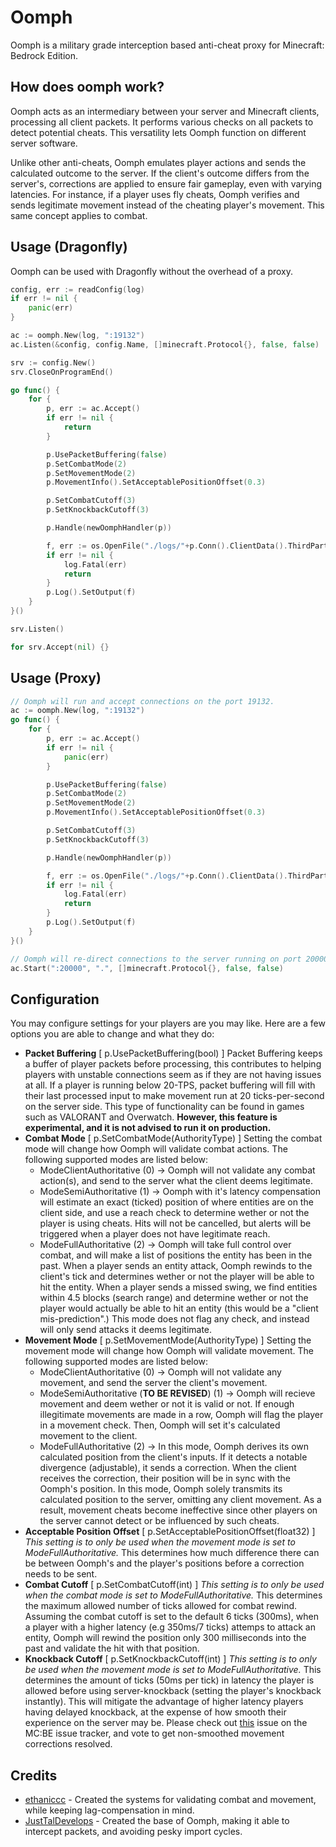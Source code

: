 # Oomph
Oomph is a military grade interception based anti-cheat proxy for Minecraft: Bedrock Edition.

## How does oomph work?
Oomph acts as an intermediary between your server and Minecraft clients, processing all client packets. It performs various checks on all packets to detect potential cheats. This versatility lets Oomph function on different server software.

Unlike other anti-cheats, Oomph emulates player actions and sends the calculated outcome to the server. If the client's outcome differs from the server's, corrections are applied to ensure fair gameplay, even with varying latencies. For instance, if a player uses fly cheats, Oomph verifies and sends legitimate movement instead of the cheating player's movement. This same concept applies to combat.

## Usage (Dragonfly)
Oomph can be used with Dragonfly without the overhead of a proxy.
```go
config, err := readConfig(log)
if err != nil {
    panic(err)
}

ac := oomph.New(log, ":19132")
ac.Listen(&config, config.Name, []minecraft.Protocol{}, false, false)

srv := config.New()
srv.CloseOnProgramEnd()

go func() {
	for {
		p, err := ac.Accept()
		if err != nil {
			return
		}

		p.UsePacketBuffering(false)
		p.SetCombatMode(2)
		p.SetMovementMode(2)
		p.MovementInfo().SetAcceptablePositionOffset(0.3)

		p.SetCombatCutoff(3)
		p.SetKnockbackCutoff(3)

		p.Handle(newOomphHandler(p))

		f, err := os.OpenFile("./logs/"+p.Conn().ClientData().ThirdPartyName, os.O_APPEND|os.O_CREATE|os.O_WRONLY, 0644)
		if err != nil {
			log.Fatal(err)
			return
		}
		p.Log().SetOutput(f)
	}
}()

srv.Listen()

for srv.Accept(nil) {}
```

## Usage (Proxy)
```go
// Oomph will run and accept connections on the port 19132.
ac := oomph.New(log, ":19132")
go func() {
	for {
		p, err := ac.Accept()
		if err != nil {
			panic(err)
		}

		p.UsePacketBuffering(false)
		p.SetCombatMode(2)
		p.SetMovementMode(2)
		p.MovementInfo().SetAcceptablePositionOffset(0.3)

		p.SetCombatCutoff(3)
		p.SetKnockbackCutoff(3)

		p.Handle(newOomphHandler(p))

		f, err := os.OpenFile("./logs/"+p.Conn().ClientData().ThirdPartyName, os.O_APPEND|os.O_CREATE|os.O_WRONLY, 0644)
		if err != nil {
			log.Fatal(err)
			return
		}
		p.Log().SetOutput(f)
	}
}()

// Oomph will re-direct connections to the server running on port 20000.
ac.Start(":20000", ".", []minecraft.Protocol{}, false, false)
```

## Configuration
You may configure settings for your players are you may like. Here are a few options you are able to change and what they do:
- **Packet Buffering** [ p.UsePacketBuffering(bool) ]
    Packet Buffering keeps a buffer of player packets before processing, this contributes to helping players with unstable connections seem as if they are not having issues at all. If a player is running below 20-TPS, packet buffering will fill with their last processed input to make movement run at 20 ticks-per-second on the server side. This type of functionality can be found in games such as VALORANT and Overwatch. **However, this feature is experimental, and it is not advised to run it on production.**
- **Combat Mode** [ p.SetCombatMode(AuthorityType) ]
    Setting the combat mode will change how Oomph will validate combat actions. The following supported modes are listed below:
    - ModeClientAuthoritative (0) -> Oomph will not validate any combat action(s), and send to the server what the client deems legitimate.
    - ModeSemiAuthoritative (1) -> Oomph with it's latency compensation will estimate an exact (ticked) position of where entities are on the client side, and use a reach check to determine wether or not the player is using cheats. Hits will not be cancelled, but alerts will be triggered when a player does not have legitimate reach.
    - ModeFullAuthoritative (2) -> Oomph will take full control over combat, and will make a list of positions the entity has been in the past. When a player sends an entity attack, Oomph rewinds to the client's tick and determines wether or not the player will be able to hit the entity. When a player sends a missed swing, we find entities within 4.5 blocks (search range) and determine wether or not the player would actually be able to hit an entity (this would be a "client mis-prediction".) This mode does not flag any check, and instead will only send attacks it deems legitimate.
- **Movement Mode** [ p.SetMovementMode(AuthorityType) ]
    Setting the movement mode will change how Oomph will validate movement. The following supported modes are listed below:
    - ModeClientAuthoritative (0) -> Oomph will not validate any movement, and send the server the client's movement.
    - ModeSemiAuthoritative (**TO BE REVISED**) (1) -> Oomph will recieve movement and deem wether or not it is valid or not. If enough illegitimate movements are made in a row, Oomph will flag the player in a movement check. Then, Oomph will set it's calculated movement to the client.
    - ModeFullAuthoritative (2) -> In this mode, Oomph derives its own calculated position from the client's inputs. If it detects a notable divergence (adjustable), it sends a correction. When the client receives the correction, their position will be in sync with the Oomph's position. In this mode, Oomph solely transmits its calculated position to the server, omitting any client movement. As a result, movement cheats become ineffective since other players on the server cannot detect or be influenced by such cheats.
- **Acceptable Position Offset** [ p.SetAcceptablePositionOffset(float32) ]
    *This setting is to only be used when the movement mode is set to ModeFullAuthoritative.* This determines how much difference there can be between Oomph's and the player's positions before a correction needs to be sent.
- **Combat Cutoff** [ p.SetCombatCutoff(int) ]
    *This setting is to only be used when the combat mode is set to ModeFullAuthoritative.* This determines the maximum allowed number of ticks allowed for combat rewind. Assuming the combat cutoff is set to the default 6 ticks (300ms), when a player with a higher latency (e.g 350ms/7 ticks) attemps to attack an entity, Oomph will rewind the position only 300 milliseconds into the past and validate the hit with that position. 
- **Knockback Cutoff** [ p.SetKnockbackCutoff(int) ]
    *This setting is to only be used when the movement mode is set to ModeFullAuthoritative.* This determines the amount of ticks (50ms per tick) in latency the player is allowed before using server-knockback (setting the player's knockback instantly). This will mitigate the advantage of higher latency players having delayed knockback, at the expense of how smooth their experience on the server may be. Please check out [this](https://bugs.mojang.com/browse/BDS-18632) issue on the MC:BE issue tracker, and vote to get non-smoothed movement corrections resolved.

## Credits
* [ethaniccc](https://www.github.com/ethaniccc) - Created the systems for validating combat and movement, while keeping lag-compensation in mind.
* [JustTalDevelops](https://github.com/JustTalDevelops) - Created the base of Oomph, making it able to intercept packets, and avoiding pesky import cycles.
